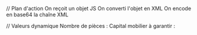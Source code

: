 // Plan d'action
On reçoit un objet JS
On converti l'objet en XML
On encode en base64 la chaîne XML

// Valeurs dynamique
Nombre de pièces : 
Capital mobilier à garantir :
